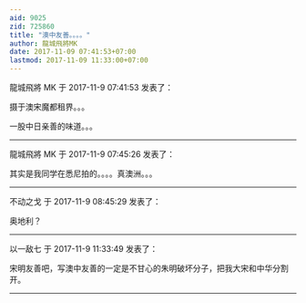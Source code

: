 ```yaml
---
aid: 9025
zid: 725860
title: "澳中友善。。。。"
author: 龍城飛將MK
date: 2017-11-09 07:41:53+07:00
lastmod: 2017-11-09 11:33:00+07:00
---
```


龍城飛將 MK 于 2017-11-9 07:41:53 发表了：

摄于澳宋魔都租界。。。

一股中日亲善的味道。。。

---

龍城飛將 MK 于 2017-11-9 07:45:26 发表了：

其实是我同学在悉尼拍的。。。。真澳洲。。。

---

不动之戈 于 2017-11-9 08:45:29 发表了：

奥地利？

---

以一敌七 于 2017-11-9 11:33:49 发表了：

宋明友善吧，写澳中友善的一定是不甘心的朱明破坏分子，把我大宋和中华分割开。

---
